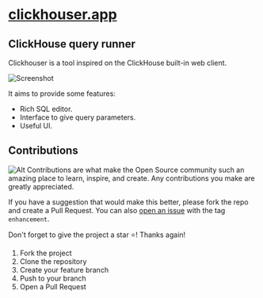# [clickhouser.app](http://clickhouser.app)

## ClickHouse query runner

Clickhouser is a tool inspired on the ClickHouse built-in web client.

![Screenshot](https://user-images.githubusercontent.com/1465370/193932950-65b157a8-dd07-4cda-a80c-c64850296130.png "Screenshot")

It aims to provide some features:

- Rich SQL editor.
- Interface to give query parameters.
- Useful UI.

## Contributions

![Alt](https://repobeats.axiom.co/api/embed/acca0c69aad34ac3815c5b44ffbc5420228cdcc3.svg "Repobeats analytics image")
Contributions are what make the Open Source community such an amazing place to learn, inspire, and create. Any contributions you make are greatly appreciated.

If you have a suggestion that would make this better, please fork the repo and create a Pull Request. You can also [open an issue](http://github.com/antoniovizuete/clickhouser/issues) with the tag `enhancement`.

Don't forget to give the project a star ⭐! Thanks again!

1. Fork the project
2. Clone the repository
3. Create your feature branch
4. Push to your branch
5. Open a Pull Request
